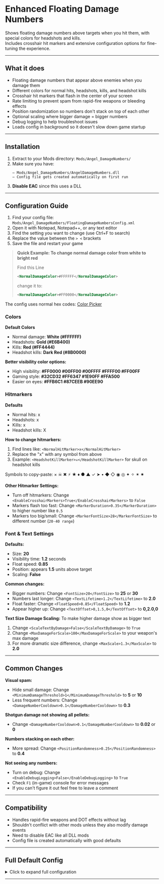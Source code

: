 # Enhanced Floating Damage Numbers

Shows floating damage numbers above targets when you hit them, with special colors for headshots and kills.  
Includes crosshair hit markers and extensive configuration options for fine-tuning the experience.

---

## What it does

- Floating damage numbers that appear above enemies when you damage them
- Different colors for normal hits, headshots, kills, and headshot kills  
- Crosshair hit markers that flash in the center of your screen
- Rate limiting to prevent spam from rapid-fire weapons or bleeding effects
- Position randomization so numbers don't stack on top of each other
- Optional scaling where bigger damage = bigger numbers
- Debug logging to help troubleshoot issues
- Loads config in background so it doesn't slow down game startup

---

## Installation

1. Extract to your Mods directory: `Mods/Angel_DamageNumbers/`
2. Make sure you have:
   ```
   – Mods/Angel_DamageNumbers/AngelDamageNumbers.dll  
   – Config file gets created automatically on first run
   ```
3. **Disable EAC** since this uses a DLL

---

## Configuration Guide

1. Find your config file: `Mods/Angel_DamageNumbers/FloatingDamageNumbersConfig.xml`
2. Open it with Notepad, Notepad++, or any text editor
3. Find the setting you want to change (use Ctrl+F to search)
4. Replace the value between the `> <` brackets
5. Save the file and restart your game

> **Quick Example: To change normal damage color from white to bright red**
> 
> Find this Line
> ```xml
> <NormalDamageColor>#FFFFFF</NormalDamageColor>
> ```
> change it to:
> ```xml
> <NormalDamageColor>#FF0000</NormalDamageColor>
> ```

The config uses normal hex codes: [Color Picker](https://htmlcolorcodes.com/color-picker)

### Colors

**Default Colors**

- Normal damage: **White (#FFFFFF)**
- Headshots: **Gold (#E6B400)** 
- Kills: **Red (#FF4444)**
- Headshot kills: **Dark Red (#8B0000)**

**Better visibility color options:**

- High visibility: **#FF0000 #00FF00 #00FFFF #FFFF00 #FF00FF**
- Gaming style: **#32CD32 #FF6347 #1E90FF #FFA500**
- Easier on eyes: **#FFB6C1 #87CEEB #90EE90**

### Hitmarkers

**Defaults**

- Normal hits: x
- Headshots: x
- Kills: x
- Headshot kills: X

**How to change hitmarkers:**

1. Find lines like: `<NormalHitMarker>x</NormalHitMarker>`
2. Replace the "x" with any symbol from above
3. Example: `<HeadshotKillMarker>☠</HeadshotKillMarker>` for skull on headshot kills

Symbols to copy-paste:
× ☠ ✖ ⚡ ★ ♦ ● ▲ ✓ ➤ • ◆ ◇ ◉ ◎ ✦ ✧ ✶ ✷

**Other Hitmarker Settings:**

- Turn off hitmarkers: Change `<EnableCrosshairMarkers>True</EnableCrosshairMarkers>` to `False`
- Markers flash too fast: Change `<MarkerDuration>0.35</MarkerDuration>` to higher number like `0.5`
- Markers too big/small: Change `<MarkerFontSize>28</MarkerFontSize>` to different number (`20-40 range`)

### Font & Text Settings

**Defaults:**

- Size: **20**
- Visibility time: **1.2** seconds  
- Float speed: **0.85**
- Position: appears **1.5** units above target
- Scaling: **False**

**Common changes:**

- Bigger numbers: Change `<FontSize>20</FontSize>` to **25** or **30**
- Numbers last longer: Change `<TextLifetime>1.2</TextLifetime>` to **2.0**
- Float faster: Change `<FloatSpeed>0.85</FloatSpeed>` to **1.2**
- Appear higher up: Change `<TextOffset>0,1.5,0</TextOffset>` to **0,2.0,0**

**Text Size Damage Scaling:**
To make higher damage show as bigger text

1. Change `<ScaleTextByDamage>False</ScaleTextByDamage>` to `True`
2. Change `<MaxDamageForScale>100</MaxDamageForScale>` to your weapon's max damage
3. For more dramatic size difference, change `<MaxScale>1.3</MaxScale>` to **2.0**

---

## Common Changes

**Visual spam:**

- Hide small damage: Change `<MinimumDamageThreshold>1</MinimumDamageThreshold>` to **5** or **10**
- Less frequent numbers: Change `<DamageNumberCooldown>0.1</DamageNumberCooldown>` to **0.3**

**Shotgun damage not showing all pellets:**

- Change `<DamageNumberCooldown>0.1</DamageNumberCooldown>` to **0.02** or **0**

**Numbers stacking on each other:**

- More spread: Change `<PositionRandomness>0.25</PositionRandomness>` to **0.4**

**Not seeing any numbers:**

- Turn on debug: Change `<EnableDebugLogging>False</EnableDebugLogging>` to `True`
- Check `F1` (in-game) console for error messages
- If you can't figure it out feel free to leave a comment

---

## Compatibility

- Handles rapid-fire weapons and DOT effects without lag
- Shouldn't conflict with other mods unless they also modify damage events  
- Need to disable EAC like all DLL mods
- Config file is created automatically with good defaults

---

## Full Default Config

<details>
<summary>Click to expand full configuration</summary>

```xml
<FloatingDamageNumbersConfig>
    <!--
        Angel's Enhanced Damage Numbers Mod Configuration
        
        Colors: Use hex format like #FFFFFF (white), #FF0000 (red), #e6b400 (gold)
                Can also use 8-digit format #RRGGBBAA for transparency: #FF000080 (semi-transparent red)
        
        Symbols: You can use Unicode symbols like × ☠ ✖ ⚡ ★ ♦ ● ▲ ✓ ➤
        
        Most IDEs will show color previews for hex values and provide color pickers!
       -->
      
     <Debug>
      <!-- Enable debug messages in Unity console - set to true to troubleshoot issues (default: false) -->
      <EnableDebugLogging>False</EnableDebugLogging>
     </Debug>
     
     <DamageNumbers>
      <!-- Minimum damage to show numbers (0 = show all damage) -->
      <MinimumDamageThreshold>1</MinimumDamageThreshold>
      <!-- Minimum time between damage numbers in seconds (prevents spam) -->
      <DamageNumberCooldown>0.1</DamageNumberCooldown>
      <!-- Size of damage text (default: 20) -->
      <FontSize>20</FontSize>
      <!-- How long text is visible in seconds (default: 1.2) -->
      <TextLifetime>1.2</TextLifetime>
      <!-- Speed text floats upward (default: 0.85) -->
      <FloatSpeed>0.85</FloatSpeed>
      <!-- Offset from entity position in X,Y,Z format (default: 0,1.5,0) -->
      <TextOffset>0,1.5,0</TextOffset>
     </DamageNumbers>
     
     <Colors>
      <!-- Normal damage color (default: white) -->
      <NormalDamageColor>#FFFFFF</NormalDamageColor>
      <!-- Headshot damage color (default: gold) -->
      <HeadshotDamageColor>#E6B400</HeadshotDamageColor>
      <!-- Killing blow color (default: red) -->
      <KillDamageColor>#FF4444</KillDamageColor>
      <!-- Headshot kill color (default: dark red) -->
      <HeadshotKillDamageColor>#8B0000</HeadshotKillDamageColor>
     </Colors>
     
     <CrosshairMarkers>
      <!-- Enable/disable crosshair hit markers (default: true) -->
      <EnableCrosshairMarkers>True</EnableCrosshairMarkers>
      <!-- How long markers are visible in seconds (default: 0.35) -->
      <MarkerDuration>0.35</MarkerDuration>
      <!-- Size of crosshair marker symbols (default: 28) -->
      <MarkerFontSize>28</MarkerFontSize>
      <!-- Symbol for normal hits (default: x) -->
      <NormalHitMarker>x</NormalHitMarker>
      <!-- Symbol for kills (default: x) -->
      <KillMarker>x</KillMarker>
      <!-- Symbol for headshots (default: x) -->
      <HeadshotMarker>x</HeadshotMarker>
      <!-- Symbol for headshot kills (default: X) -->
      <HeadshotKillMarker>X</HeadshotKillMarker>
      <!-- Normal hit marker color (default: white) -->
      <NormalMarkerColor>#FFFFFF</NormalMarkerColor>
      <!-- Kill marker color (default: red) -->
      <KillMarkerColor>#FF4444</KillMarkerColor>
      <!-- Headshot marker color (default: gold) -->
      <HeadshotMarkerColor>#E6B400</HeadshotMarkerColor>
      <!-- Headshot kill marker color (default: dark red) -->
      <HeadshotKillMarkerColor>#8B0000</HeadshotKillMarkerColor>
     </CrosshairMarkers>
     
    <Advanced>
      <!-- Only show damage caused by player (default: true) -->
      <PlayerDamageOnly>True</PlayerDamageOnly>
      <!-- Slightly randomize text position to prevent overlap (default: true) -->
      <RandomizePosition>True</RandomizePosition>
      <!-- Amount of position randomization (default: 0.25) -->
      <PositionRandomness>0.25</PositionRandomness>
      <!-- Scale text size based on damage amount (default: false) -->
      <ScaleTextByDamage>False</ScaleTextByDamage>
      <!-- Minimum text scale multiplier when scaling by damage (default: 0.8) -->
      <MinScale>0.8</MinScale>
      <!-- Maximum text scale multiplier when scaling by damage (default: 1.3) -->
      <MaxScale>1.3</MaxScale>
      <!-- Damage amount that gives maximum scale (default: 100) -->
      <MaxDamageForScale>100</MaxDamageForScale>
     </Advanced>
     
</FloatingDamageNumbersConfig>
```

</details>

---
